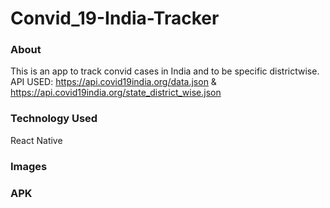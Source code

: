 # Convid_19-India-Tracker
### About
This is an app to track convid cases in India and to be specific districtwise.<br>
API USED: https://api.covid19india.org/data.json & https://api.covid19india.org/state_district_wise.json
### Technology Used
React Native
### Images

### APK 
